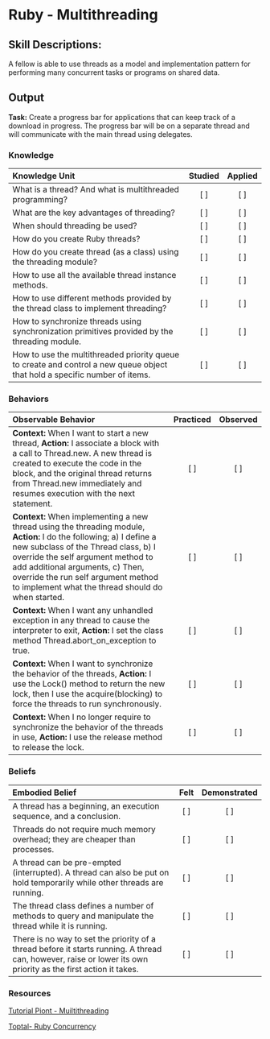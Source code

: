 # Ruby - Multithreading

## Skill Descriptions:

A fellow is able to use threads as a model and implementation pattern for performing many concurrent tasks or programs on shared data.

## Output
**Task:** Create a progress bar for applications that can keep track of a download in progress. The progress bar will be on a separate thread and will communicate with the main thread using delegates.

### Knowledge
| Knowledge Unit   |      Studied      | Applied |
|:-------------|:------------------:|:--------:|
| What is a thread? And what is multithreaded programming? | [ ] | [ ] |
| What are the key advantages of threading? | [ ] | [ ] |	
| When should threading be used? | [ ] | [ ] |	
| How do you create Ruby threads? | [ ] | [ ] |	
| How do you create thread (as a class) using the threading module? | [ ] | [ ] |
| How to use all the available thread instance methods. | [ ] | [ ] |
| How to use different methods provided by the thread class to implement threading? | [ ] | [ ] |	
| How to synchronize threads using synchronization primitives provided by the threading module. | [ ] | [ ] |
| How to use the multithreaded priority queue to create and control a new queue object that hold a specific number of items. | [ ] | [ ] |

### Behaviors
| Observable Behavior   |      Practiced      | Observed |
|:-------------|:------------------:|:--------:|
| **Context:** When I want to start a new thread, **Action:** I associate a block with a call to Thread.new. A new thread is created to execute the code in the block, and the original thread returns from Thread.new immediately and resumes execution with the next statement. | [ ] | [ ] |
| **Context:** When implementing a new thread using the threading module, **Action:** I do the following; a) I define a new subclass of the Thread class, b) I override the self argument method to add additional arguments, c) Then, override the run self argument method to implement what the thread should do when started. | [ ] | [ ] |
| **Context:** When I want any unhandled exception in any thread to cause the interpreter to exit, **Action:** I set the class method Thread.abort_on_exception to true. | [ ] | [ ] |
| **Context:** When I want to synchronize the behavior of the threads, **Action:** I use the Lock() method to return the new lock, then I use the acquire(blocking) to force the threads to run synchronously. | [ ] | [ ] |
| **Context:** When I no longer require to synchronize the behavior of the threads in use, **Action:** I use the release method to release the lock. | [ ] | [ ] |

### Beliefs
| Embodied Belief   |      Felt      | Demonstrated |
|:-------------|:------------------:|:--------:|
| A thread has a beginning, an execution sequence, and a conclusion. | [ ] | [ ] |	
| Threads do not require much memory overhead; they are cheaper than processes. | [ ] | [ ] |	
| A thread can be pre-empted (interrupted). A thread can also be put on hold temporarily while other threads are running. | [ ] | [ ] |	
| The thread class defines a number of methods to query and manipulate the thread while it is running. | [ ] | [ ] |
| There is no way to set the priority of a thread before it starts running. A thread can, however, raise or lower its own priority as the first action it takes. | [ ] | [ ] |


### Resources

[Tutorial Piont - Muiltithreading](https://www.tutorialspoint.com/ruby/ruby_multithreading.htm)

[Toptal- Ruby Concurrency](https://www.toptal.com/ruby/ruby-concurrency-and-parallelism-a-practical-primer)


